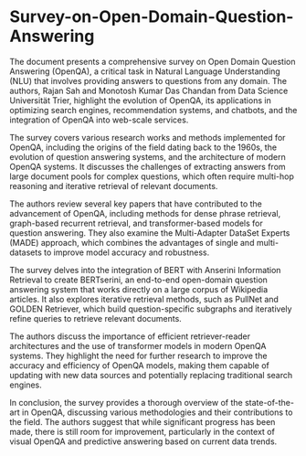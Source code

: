 # Survey-on-Open-Domain-Question-Answering

The document presents a comprehensive survey on Open Domain Question Answering (OpenQA), a critical task in Natural Language Understanding (NLU) that involves providing answers to questions from any domain. The authors, Rajan Sah and Monotosh Kumar Das Chandan from Data Science Universität Trier, highlight the evolution of OpenQA, its applications in optimizing search engines, recommendation systems, and chatbots, and the integration of OpenQA into web-scale services.

The survey covers various research works and methods implemented for OpenQA, including the origins of the field dating back to the 1960s, the evolution of question answering systems, and the architecture of modern OpenQA systems. It discusses the challenges of extracting answers from large document pools for complex questions, which often require multi-hop reasoning and iterative retrieval of relevant documents.

The authors review several key papers that have contributed to the advancement of OpenQA, including methods for dense phrase retrieval, graph-based recurrent retrieval, and transformer-based models for question answering. They also examine the Multi-Adapter DataSet Experts (MADE) approach, which combines the advantages of single and multi-datasets to improve model accuracy and robustness.

The survey delves into the integration of BERT with Anserini Information Retrieval to create BERTserini, an end-to-end open-domain question answering system that works directly on a large corpus of Wikipedia articles. It also explores iterative retrieval methods, such as PullNet and GOLDEN Retriever, which build question-specific subgraphs and iteratively refine queries to retrieve relevant documents.

The authors discuss the importance of efficient retriever-reader architectures and the use of transformer models in modern OpenQA systems. They highlight the need for further research to improve the accuracy and efficiency of OpenQA models, making them capable of updating with new data sources and potentially replacing traditional search engines.

In conclusion, the survey provides a thorough overview of the state-of-the-art in OpenQA, discussing various methodologies and their contributions to the field. The authors suggest that while significant progress has been made, there is still room for improvement, particularly in the context of visual OpenQA and predictive answering based on current data trends.


